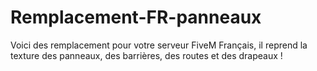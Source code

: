 # Remplacement-FR-panneaux
Voici des remplacement pour votre serveur FiveM Français, il reprend la texture des panneaux, des barrières, des routes et des drapeaux !
